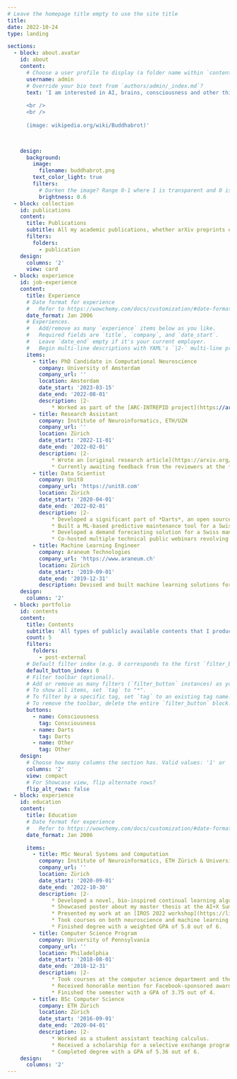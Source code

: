 ```yaml
---
# Leave the homepage title empty to use the site title
title:
date: 2022-10-24
type: landing

sections:
  - block: about.avatar
    id: about
    content:
      # Choose a user profile to display (a folder name within `content/authors/`)
      username: admin
      # Override your bio text from `authors/admin/_index.md`?
      text: 'I am interested in AI, brains, consciousness and other things.
      
      <br />
      <br />
      
      (image: wikipedia.org/wiki/Buddhabrot)'

      

    design:
      background:
        image:
          filename: buddhabrot.png
        text_color_light: true
        filters:
          # Darken the image? Range 0-1 where 1 is transparent and 0 is opaque.
          brightness: 0.6
  - block: collection
    id: publications
    content:
      title: Publications
      subtitle: All my academic publications, whether arXiv preprints or journal articles.
      filters:
        folders:
          - publication
    design:
      columns: '2'
      view: card
  - block: experience
    id: job-experience
    content:
      title: Experience
      # Date format for experience
      #   Refer to https://wowchemy.com/docs/customization/#date-format
      date_format: Jan 2006
      # Experiences.
      #   Add/remove as many `experience` items below as you like.
      #   Required fields are `title`, `company`, and `date_start`.
      #   Leave `date_end` empty if it's your current employer.
      #   Begin multi-line descriptions with YAML's `|2-` multi-line prefix.
      items:
        - title: PhD Candidate in Computational Neuroscience
          company: University of Amsterdam
          company_url: ''
          location: Amsterdam
          date_start: '2023-03-15'
          date_end: '2022-08-01'
          description: |2-
              * Worked as part of the [ARC-INTREPID project](https://arc-intrepid.com): an adversarial collaboration between three neuroscientific theories of consciousness.
        - title: Research Assistant
          company: Institute of Neuroinformatics, ETH/UZH
          company_url: ''
          location: Zürich
          date_start: '2022-11-01'
          date_end: '2022-02-01'
          description: |2-
              * Wrote an [original research article](https://arxiv.org/abs/2212.04316) based on my master thesis.
              * Currently awaiting feedback from the reviewers at the *Biological Cybernetics* journal.
        - title: Data Scientist
          company: Unit8
          company_url: 'https://unit8.com'
          location: Zürich
          date_start: '2020-04-01'
          date_end: '2022-02-01'
          description: |2-
              * Developed a significant part of *Darts*, an open source library for time series forecasting, including statistical and deep learning-based forecasting tools. Presented Darts at the [EuroPython 2021 conference](https://www.youtube.com/watch?v=thg10qDqpRE) and the [PyData Global 2021 conference](https://www.youtube.com/watch?v=Kf6b5falv0M). During the time I worked on Darts, its [GitHub page](https://github.com/unit8co/darts) went from 0 to over 3.3k stars.
              * Built a ML-based predictive maintenance tool for a Swiss hydro power plant, all the way from exploratory data analysis and model development to backtesting and deployment.
              * Developed a demand forecasting solution for a Swiss manufacturer of laboratory and industry equipment which improved their existing forecasts by 10% - 50% (depending on the metric).
              * Co-hosted multiple technical public webinars revolving around topics in data science and machine learning.
        - title: Machine Learning Engineer
          company: Araneum Technologies
          company_url: 'https://www.araneum.ch'
          location: Zürich
          date_start: '2019-09-01'
          date_end: '2019-12-31'
          description: Devised and built machine learning solutions for small and medium-sized Swiss banks.
    design:
      columns: '2'
  - block: portfolio
    id: contents
    content:
      title: Contents
      subtitle: 'All types of publicly available contents that I produced other than academic publications, including blog posts, presentations and other projects.'
      count: 5
      filters:
        folders:
          - post-external
      # Default filter index (e.g. 0 corresponds to the first `filter_button` instance below).
      default_button_index: 0
      # Filter toolbar (optional).
      # Add or remove as many filters (`filter_button` instances) as you like.
      # To show all items, set `tag` to "*".
      # To filter by a specific tag, set `tag` to an existing tag name.
      # To remove the toolbar, delete the entire `filter_button` block.
      buttons:
        - name: Consciousness
          tag: Consciousness
        - name: Darts
          tag: Darts
        - name: Other
          tag: Other
    design:
      # Choose how many columns the section has. Valid values: '1' or '2'.
      columns: '2'
      view: compact
      # For Showcase view, flip alternate rows?
      flip_alt_rows: false
  - block: experience
    id: education
    content:
      title: Education
      # Date format for experience
      #   Refer to https://wowchemy.com/docs/customization/#date-format
      date_format: Jan 2006

      items:
        - title: MSc Neural Systems and Computation
          company: Institute of Neuroinformatics, ETH Zürich & University of Zürich
          company_url: ''
          location: Zürich
          date_start: '2020-09-01'
          date_end: '2022-10-30'
          description: |2-
              * Developed a novel, bio-inspired continual learning algorithm called sparse-recurrent DFC as part of my master thesis, which received the maximum grade.
              * Showcased poster about my master thesis at the AI+X Summit 2022. 
              * Presented my work at an [IROS 2022 workshop](https://lifelongrobotics.github.io) on continual learning.
              * Took courses on both neuroscience and machine learning topics.
              * Finished degree with a weighted GPA of 5.8 out of 6.
        - title: Computer Science Program
          company: University of Pennsylvania
          company_url: ''
          location: Philadelphia
          date_start: '2018-08-01'
          date_end: '2018-12-31'
          description: |2-
              * Took courses at the computer science department and the Wharton business school.
              * Received honorable mention for Facebook-sponsored award in a project-based coding competition as part of the NETS 212 course (among top 4 of 54 teams).
              * Finished the semester with a GPA of 3.75 out of 4.
        - title: BSc Computer Science
          company: ETH Zürich
          location: Zürich
          date_start: '2016-09-01'
          date_end: '2020-04-01'
          description: |2-
              * Worked as a student assistant teaching calculus.
              * Received a scholarship for a selective exchange program to the University of Pennsylvania.
              * Completed degree with a GPA of 5.36 out of 6.
    design:
      columns: '2'
---
```


